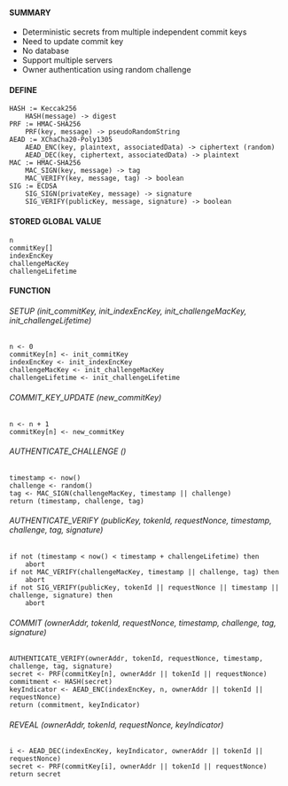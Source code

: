 ####  SUMMARY
- Deterministic secrets from multiple independent commit keys
- Need to update commit key
- No database
- Support multiple servers
- Owner authentication using random challenge
#### DEFINE
```
HASH := Keccak256
    HASH(message) -> digest
PRF := HMAC-SHA256
    PRF(key, message) -> pseudoRandomString
AEAD := XChaCha20-Poly1305
    AEAD_ENC(key, plaintext, associatedData) -> ciphertext (random)
    AEAD_DEC(key, ciphertext, associatedData) -> plaintext
MAC := HMAC-SHA256
    MAC_SIGN(key, message) -> tag
    MAC_VERIFY(key, message, tag) -> boolean
SIG := ECDSA
    SIG_SIGN(privateKey, message) -> signature
    SIG_VERIFY(publicKey, message, signature) -> boolean
```

#### STORED GLOBAL VALUE
```
n
commitKey[]
indexEncKey
challengeMacKey
challengeLifetime
```

#### FUNCTION
###### SETUP (init_commitKey, init_indexEncKey, init_challengeMacKey, init_challengeLifetime)
```
n <- 0
commitKey[n] <- init_commitKey
indexEncKey <- init_indexEncKey
challengeMacKey <- init_challengeMacKey
challengeLifetime <- init_challengeLifetime
```

###### COMMIT_KEY_UPDATE (new_commitKey)
```
n <- n + 1
commitKey[n] <- new_commitKey
```

###### AUTHENTICATE_CHALLENGE ()
```
timestamp <- now()
challenge <- random()
tag <- MAC_SIGN(challengeMacKey, timestamp || challenge)
return (timestamp, challenge, tag)
```

###### AUTHENTICATE_VERIFY (publicKey, tokenId, requestNonce, timestamp, challenge, tag, signature)
```
if not (timestamp < now() < timestamp + challengeLifetime) then
    abort
if not MAC_VERIFY(challengeMacKey, timestamp || challenge, tag) then
    abort
if not SIG_VERIFY(publicKey, tokenId || requestNonce || timestamp || challenge, signature) then
    abort
```

###### COMMIT (ownerAddr, tokenId, requestNonce, timestamp, challenge, tag, signature)
```
AUTHENTICATE_VERIFY(ownerAddr, tokenId, requestNonce, timestamp, challenge, tag, signature)
secret <- PRF(commitKey[n], ownerAddr || tokenId || requestNonce)
commitment <- HASH(secret)
keyIndicator <- AEAD_ENC(indexEncKey, n, ownerAddr || tokenId || requestNonce)
return (commitment, keyIndicator)
```

###### REVEAL (ownerAddr, tokenId, requestNonce, keyIndicator)
```
i <- AEAD_DEC(indexEncKey, keyIndicator, ownerAddr || tokenId || requestNonce)
secret <- PRF(commitKey[i], ownerAddr || tokenId || requestNonce)
return secret
```

